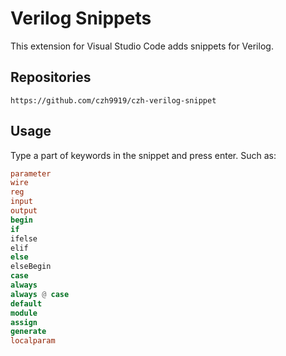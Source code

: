 # Verilog Snippets

This extension for Visual Studio Code adds snippets for Verilog.

## Repositories

    https://github.com/czh9919/czh-verilog-snippet

## Usage

Type a part of keywords in the snippet and press enter. Such as:

```verilog
parameter
wire
reg
input
output
begin
if
ifelse
elif
else
elseBegin
case
always
always @ case
default
module
assign
generate
localparam
```
